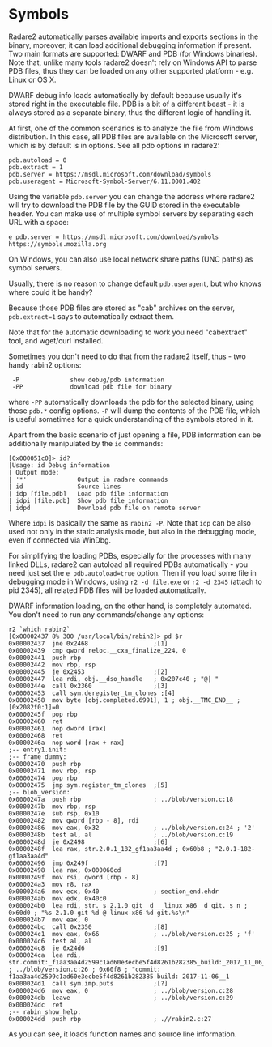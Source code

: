# Symbols

Radare2 automatically parses available imports and exports sections in the binary,
moreover, it can load additional debugging information if present.
Two main formats are supported: DWARF and PDB (for Windows binaries).
Note that, unlike many tools radare2 doesn't rely on Windows API to parse
PDB files, thus they can be loaded on any other supported platform - e.g.
Linux or OS X.

DWARF debug info loads automatically by default because usually it's stored
right in the executable file. PDB is a bit of a different beast - it is always
stored as a separate binary, thus the different logic of handling it.

At first, one of the common scenarios is to analyze the file from Windows distribution.
In this case, all PDB files are available on the Microsoft server, which is by default
is in options. See all pdb options in radare2:

```
pdb.autoload = 0
pdb.extract = 1
pdb.server = https://msdl.microsoft.com/download/symbols
pdb.useragent = Microsoft-Symbol-Server/6.11.0001.402
```

Using the variable `pdb.server` you can change the address where radare2 will try to
download the PDB file by the GUID stored in the executable header.
You can make use of multiple symbol servers by separating each URL with a space:
```
e pdb.server = https://msdl.microsoft.com/download/symbols https://symbols.mozilla.org
```
On Windows,  you can also use local network share paths (UNC paths) as symbol servers.

Usually, there is no reason to change default `pdb.useragent`, but who knows where
could it be handy?

Because those PDB files are stored as "cab" archives on the server, `pdb.extract=1`
says to automatically extract them.

Note that for the automatic downloading to work you need "cabextract" tool, and wget/curl installed.

Sometimes you don't need to do that from the radare2 itself, thus - two handy
rabin2 options:

```
 -P              show debug/pdb information
 -PP             download pdb file for binary
```

where `-PP` automatically downloads the pdb for the selected binary, using those
`pdb.*` config options. `-P` will dump the contents of the PDB file, which is useful
sometimes for a quick understanding of the symbols stored in it.

Apart from the basic scenario of just opening a file, PDB information can be additionally
manipulated by the `id` commands:

```
[0x000051c0]> id?
|Usage: id Debug information
| Output mode:
| '*'              Output in radare commands
| id               Source lines
| idp [file.pdb]   Load pdb file information
| idpi [file.pdb]  Show pdb file information
| idpd             Download pdb file on remote server
```

Where `idpi` is basically the same as `rabin2 -P`.
Note that `idp` can be also used not only in the static analysis mode, but also
in the debugging mode, even if connected via WinDbg.

For simplifying the loading PDBs, especially for the processes with many linked DLLs,
radare2 can autoload all required PDBs automatically - you need just set the
`e pdb.autoload=true` option. Then if you load some file in debugging mode
in Windows, using `r2 -d file.exe` or `r2 -d 2345` (attach to pid 2345), all
related PDB files will be loaded automatically.

DWARF information loading, on the other hand, is completely automated. You don't
need to run any commands/change any options:

```
r2 `which rabin2`
[0x00002437 8% 300 /usr/local/bin/rabin2]> pd $r
0x00002437  jne 0x2468                  ;[1]
0x00002439  cmp qword reloc.__cxa_finalize_224, 0
0x00002441  push rbp
0x00002442  mov rbp, rsp
0x00002445  je 0x2453                   ;[2]
0x00002447  lea rdi, obj.__dso_handle   ; 0x207c40 ; "@| "
0x0000244e  call 0x2360                 ;[3]
0x00002453  call sym.deregister_tm_clones ;[4]
0x00002458  mov byte [obj.completed.6991], 1 ; obj.__TMC_END__ ; [0x2082f0:1]=0
0x0000245f  pop rbp
0x00002460  ret
0x00002461  nop dword [rax]
0x00002468  ret
0x0000246a  nop word [rax + rax]
;-- entry1.init:
;-- frame_dummy:
0x00002470  push rbp
0x00002471  mov rbp, rsp
0x00002474  pop rbp
0x00002475  jmp sym.register_tm_clones  ;[5]
;-- blob_version:
0x0000247a  push rbp                    ; ../blob/version.c:18
0x0000247b  mov rbp, rsp
0x0000247e  sub rsp, 0x10
0x00002482  mov qword [rbp - 8], rdi
0x00002486  mov eax, 0x32               ; ../blob/version.c:24 ; '2'
0x0000248b  test al, al                 ; ../blob/version.c:19
0x0000248d  je 0x2498                   ;[6]
0x0000248f  lea rax, str.2.0.1_182_gf1aa3aa4d ; 0x60b8 ; "2.0.1-182-gf1aa3aa4d"
0x00002496  jmp 0x249f                  ;[7]
0x00002498  lea rax, 0x000060cd
0x0000249f  mov rsi, qword [rbp - 8]
0x000024a3  mov r8, rax
0x000024a6  mov ecx, 0x40               ; section_end.ehdr
0x000024ab  mov edx, 0x40c0
0x000024b0  lea rdi, str._s_2.1.0_git__d___linux_x86__d_git._s_n ; 0x60d0 ; "%s 2.1.0-git %d @ linux-x86-%d git.%s\n"
0x000024b7  mov eax, 0
0x000024bc  call 0x2350                 ;[8]
0x000024c1  mov eax, 0x66               ; ../blob/version.c:25 ; 'f'
0x000024c6  test al, al
0x000024c8  je 0x24d6                   ;[9]
0x000024ca  lea rdi, str.commit:_f1aa3aa4d2599c1ad60e3ecbe5f4d8261b282385_build:_2017_11_06__12:18:39 ; ../blob/version.c:26 ; 0x60f8 ; "commit: f1aa3aa4d2599c1ad60e3ecbe5f4d8261b282385 build: 2017-11-06__1
0x000024d1  call sym.imp.puts           ;[?]
0x000024d6  mov eax, 0                  ; ../blob/version.c:28
0x000024db  leave                       ; ../blob/version.c:29
0x000024dc  ret
;-- rabin_show_help:
0x000024dd  push rbp                    ; .//rabin2.c:27
```

As you can see, it loads function names and source line information.

